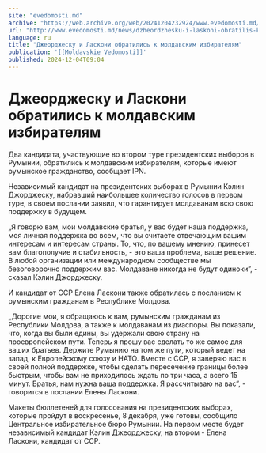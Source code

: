 ```yaml
---
site: "evedomosti.md"
archive: "https://web.archive.org/web/20241204232924/www.evedomosti.md/news/dzheordzhesku-i-laskoni-obratilis-k-moldavskim-izbiratelyam"
url: "http://www.evedomosti.md/news/dzheordzhesku-i-laskoni-obratilis-k-moldavskim-izbiratelyam"
language: ru
title: "Джеорджеску и Ласкони обратились к молдавским избирателям"
publication: '[[Moldavskie Vedomosti]]'
published: 2024-12-04T09:04
---
```


# Джеорджеску и Ласкони обратились к молдавским избирателям

Два кандидата, участвующие во втором туре президентских выборов в Румынии, обратились к молдавским избирателям, которые имеют румынское гражданство, сообщает IPN.

Независимый кандидат на президентских выборах в Румынии Кэлин Джорджеску, набравший наибольшее количество голосов в первом туре, в своем послании заявил, что гарантирует молдаванам всю свою поддержку в будущем.

„Я говорю вам, мои молдавские братья, у вас будет наша поддержка, моя личная поддержка во всем, что вы считаете отвечающим вашим интересам и интересам страны. То, что, по вашему мнению, принесет вам благополучие и стабильность, - это ваша проблема, ваше решение. В любой организации или международном сообществе мы безоговорочно поддержим вас. Молдаване никогда не будут одиноки”, - сказал Кэлин Джорджеску.

И кандидат от ССР Елена Ласкони также обратилась с посланием к румынским гражданам в Республике Молдова.

„Дорогие мои, я обращаюсь к вам, румынским гражданам из Республики Молдова, а также к молдаванам из диаспоры. Вы показали, что, когда вы были едины, вы удержали свою страну на проевропейском пути. Теперь я прошу вас сделать то же самое для ваших братьев. Держите Румынию на том же пути, который ведет на запад, к Европейскому союзу и НАТО. Вместе с ССР, я заверяю вас в своей полной поддержке, чтобы сделать пересечение границы более быстрым, чтобы вам не приходилось ждать по три часа, а всего 15 минут. Братья, нам нужна ваша поддержка. Я рассчитываю на вас”, - говорится в послании Елены Ласкони.

Макеты бюллетеней для голосования на президентских выборах, которые пройдут в воскресенье, 8 декабря, уже готовы, сообщило Центральное избирательное бюро Румынии. На первом месте будет независимый кандидат Кэлин Джеорджеску, на втором - Елена Ласкони, кандидат от ССР.